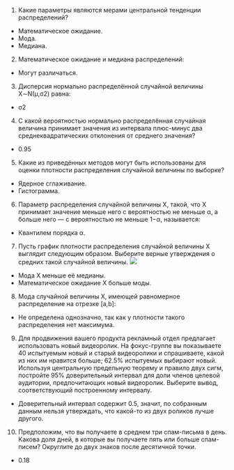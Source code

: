 1. Какие параметры являются мерами центральной тенденции распределений?
  * Математическое ожидание.
  * Мода.
  * Медиана.
2. Математическое ожидание и медиана распределений:
  * Могут различаться.
3. Дисперсия нормально распределённой случайной величины X∼N(μ,σ2) равна:
  * σ2
4. С какой вероятностью нормально распределённая случайная величина принимает значения из интервала плюс-минус два среднеквадратических отклонения от среднего значения?
  * 0.95
5. Какие из приведённых методов могут быть использованы для оценки плотности распределения случайной величины по выборке?
  * Ядерное сглаживание.
  * Гистограмма.
6. Параметр распределения случайной величины X, такой, что X принимает значение меньше него с вероятностью не меньше α, а больше него — с вероятностью не меньше 1−α, называется:
  * Квантилем порядка α.
7. Пусть график плотности распределения случайной величины X выглядит следующим образом. Выберите верные утверждения о средних такой случайной величины.
![](https://d3c33hcgiwev3.cloudfront.net/imageAssetProxy.v1/y9W4EcQ1EeWUahLPevmjfw_f017010daf499ddf59ba0cf315c428c2___________.png?expiry=1476748800000&hmac=nZt65jgRHoBqNegLTpMKMAkC7h9xrgSDew5-2L_wKFQ)
  * Мода X меньше её медианы.
  * Математическое ожидание X больше моды.
8. Мода случайной величины X, имеющей равномерное распределение на отрезке [a,b]:
  * Не определена однозначно, так как у плотности такого распределения нет максимума.
9. Для продвижения вашего продукта рекламный отдел предлагает использовать новый видеоролик. На фокус-группе вы показываете 40 испытуемым новый и старый видеоролики и спрашиваете, какой из них им нравится больше; 62.5% испытуемых выбирают новый. Используя центральную предельную теорему и правило двух сигм, постройте 95% доверительный интервал для доли членов целевой аудитории, предпочитающих новый видеоролик. Выберите вывод, соответствующий построенному интервалу.
  * Доверительный интервал содержит 0.5, значит, по собранным данным нельзя утверждать, что какой-то из двух роликов лучше другого.
10. Предположим, что вы получаете в среднем три спам-письма в день. Какова доля дней, в которые вы получаете пять или больше спам-писем? Округлите до двух знаков после десятичной точки.
  * 0.18
